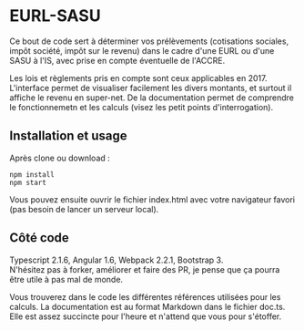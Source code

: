 # EURL-SASU

Ce bout de code sert à déterminer vos prélèvements (cotisations sociales, impôt société, impôt sur le revenu) dans le cadre d'une EURL ou d'une SASU à l'IS, avec prise en compte éventuelle de l'ACCRE.  

Les lois et règlements pris en compte sont ceux applicables en 2017. L'interface permet de visualiser facilement les divers montants, et surtout il affiche le revenu en super-net. De la documentation permet de comprendre le fonctionnemetn et les calculs (visez les petit points d'interrogation).   

## Installation et usage

Après clone ou download : 

    npm install
    npm start

Vous pouvez ensuite ouvrir le fichier index.html avec votre navigateur favori (pas besoin de lancer un serveur local).

## Côté code

Typescript 2.1.6, Angular 1.6, Webpack 2.2.1, Bootstrap 3.  
N'hésitez pas à forker, améliorer et faire des PR, je pense que ça pourra être utile à pas mal de monde.

Vous trouverez dans le code les différentes références utilisées pour les calculs. La documentation est au format Markdown dans le fichier doc.ts. Elle est assez succincte pour l'heure et n'attend que vous pour s'étoffer. 

 
